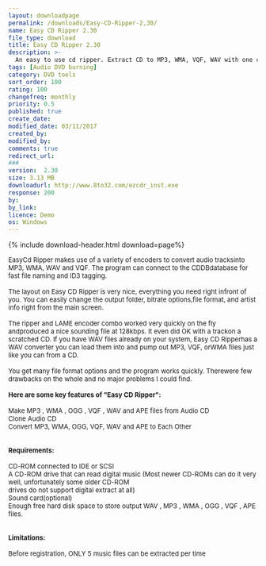 ```yaml
---
layout: downloadpage
permalink: /downloads/Easy-CD-Ripper-2,30/
name: Easy CD Ripper 2.30
file_type: download
title: Easy CD Ripper 2.30
description: >-
  An easy to use cd ripper. Extract CD to MP3, WMA, VQF, WAV with one click.
tags: [Audio DVD burning]
category: DVD tools
sort_order: 100
rating: 100
changefreq: monthly
priority: 0.5
published: true
create_date: 
modified_date: 03/11/2017
created_by: 
modified_by: 
comments: true
redirect_url: 
### 
version:  2.30
size: 3.13 MB
downloadurl: http://www.8to32.com/ezcdr_inst.exe
response: 200
by: 
by_link: 
licence: Demo
os: Windows
---
```


{% include download-header.html download=page%}

<p style="fix-download-text !important">
<p><font size="2">EasyCd Ripper makes use of a variety of encoders to convert audio tracksinto MP3, WMA, WAV and VQF. The program can connect to the CDDBdatabase for fast file naming and ID3 tagging.<br />
<br />
The layout on Easy CD Ripper is very nice, everything you need right infront of you. You can easily change the output folder, bitrate options,file format, and artist info right from the main screen. <br />
<br />
The ripper and LAME encoder combo worked very quickly on the fly andproduced a nice sounding file at 128kbps. It even did OK with a trackon a scratched CD. If you have WAV files already on your system, Easy CD Ripperhas a WAV converter you can load them into and pump out MP3, VQF, orWMA files just like you can from a CD.<br />
<br />
You get many file format options and the program works quickly. Therewere few drawbacks on the whole and no major problems I could find.<br />
<br />
<span><strong>Here are some key features of "Easy CD Ripper":</strong></span><br />
<br />
Make MP3 , WMA , OGG , VQF , WAV and APE files from Audio CD <br />
Clone Audio CD <br />
Convert MP3, WMA, OGG, VQF, WAV and APE to Each Other <br />
<br />
<br />
<span><strong>Requirements:</strong></span><br />
<br />
CD-ROM connected to IDE or SCSI <br />
A CD-ROM drive that can read digital music (Most newer CD-ROMs can do it very well, unfortunately some older CD-ROM <br />
drives do not support digital extract at all) <br />
Sound card(optional) <br />
Enough free hard disk space to store output WAV , MP3 , WMA , OGG , VQF , APE files. <br />
<br />
<br />
<span><strong>Limitations:</strong></span><br />
<br />
Before registration, ONLY 5 music files can be extracted per time</font></p></p>
